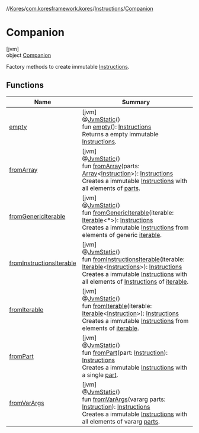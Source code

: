 //[Kores](../../../../index.md)/[com.koresframework.kores](../../index.md)/[Instructions](../index.md)/[Companion](index.md)

# Companion

[jvm]\
object [Companion](index.md)

Factory methods to create immutable [Instructions](../index.md).

## Functions

| Name | Summary |
|---|---|
| [empty](empty.md) | [jvm]<br>@[JvmStatic](https://kotlinlang.org/api/latest/jvm/stdlib/kotlin.jvm/-jvm-static/index.html)()<br>fun [empty](empty.md)(): [Instructions](../index.md)<br>Returns a empty immutable [Instructions](../index.md). |
| [fromArray](from-array.md) | [jvm]<br>@[JvmStatic](https://kotlinlang.org/api/latest/jvm/stdlib/kotlin.jvm/-jvm-static/index.html)()<br>fun [fromArray](from-array.md)(parts: [Array](https://kotlinlang.org/api/latest/jvm/stdlib/kotlin/-array/index.html)<[Instruction](../../-instruction/index.md)>): [Instructions](../index.md)<br>Creates a immutable [Instructions](../index.md) with all elements of [parts](from-array.md). |
| [fromGenericIterable](from-generic-iterable.md) | [jvm]<br>@[JvmStatic](https://kotlinlang.org/api/latest/jvm/stdlib/kotlin.jvm/-jvm-static/index.html)()<br>fun [fromGenericIterable](from-generic-iterable.md)(iterable: [Iterable](https://kotlinlang.org/api/latest/jvm/stdlib/kotlin.collections/-iterable/index.html)<*>): [Instructions](../index.md)<br>Creates a immutable [Instructions](../index.md) from elements of generic [iterable](from-generic-iterable.md). |
| [fromInstructionsIterable](from-instructions-iterable.md) | [jvm]<br>@[JvmStatic](https://kotlinlang.org/api/latest/jvm/stdlib/kotlin.jvm/-jvm-static/index.html)()<br>fun [fromInstructionsIterable](from-instructions-iterable.md)(iterable: [Iterable](https://kotlinlang.org/api/latest/jvm/stdlib/kotlin.collections/-iterable/index.html)<[Instructions](../index.md)>): [Instructions](../index.md)<br>Creates a immutable [Instructions](../index.md) with all elements of [Instructions](../index.md) of [iterable](from-instructions-iterable.md). |
| [fromIterable](from-iterable.md) | [jvm]<br>@[JvmStatic](https://kotlinlang.org/api/latest/jvm/stdlib/kotlin.jvm/-jvm-static/index.html)()<br>fun [fromIterable](from-iterable.md)(iterable: [Iterable](https://kotlinlang.org/api/latest/jvm/stdlib/kotlin.collections/-iterable/index.html)<[Instruction](../../-instruction/index.md)>): [Instructions](../index.md)<br>Creates a immutable [Instructions](../index.md) from elements of [iterable](from-iterable.md). |
| [fromPart](from-part.md) | [jvm]<br>@[JvmStatic](https://kotlinlang.org/api/latest/jvm/stdlib/kotlin.jvm/-jvm-static/index.html)()<br>fun [fromPart](from-part.md)(part: [Instruction](../../-instruction/index.md)): [Instructions](../index.md)<br>Creates a immutable [Instructions](../index.md) with a single [part](from-part.md). |
| [fromVarArgs](from-var-args.md) | [jvm]<br>@[JvmStatic](https://kotlinlang.org/api/latest/jvm/stdlib/kotlin.jvm/-jvm-static/index.html)()<br>fun [fromVarArgs](from-var-args.md)(vararg parts: [Instruction](../../-instruction/index.md)): [Instructions](../index.md)<br>Creates a immutable [Instructions](../index.md) with all elements of vararg [parts](from-var-args.md). |
